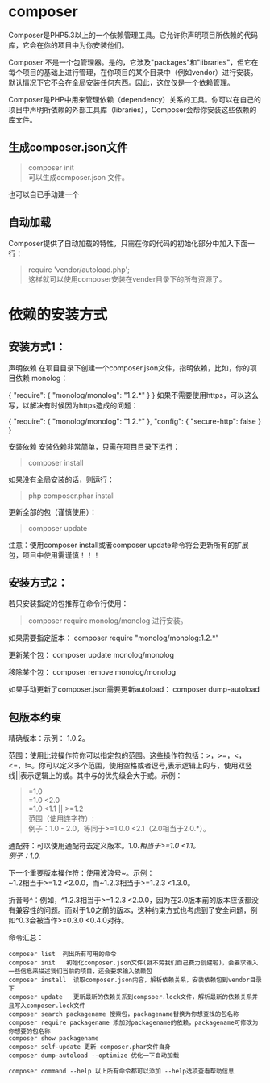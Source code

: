 

composer
===========
Composer是PHP5.3以上的一个依赖管理工具。它允许你声明项目所依赖的代码库，它会在你的项目中为你安装他们。

Composer 不是一个包管理器。是的，它涉及"packages"和"libraries"，但它在每个项目的基础上进行管理，在你项目的某个目录中（例如vendor）进行安装。默认情况下它不会在全局安装任何东西。因此，这仅仅是一个依赖管理。

Composer是PHP中用来管理依赖（dependency）关系的工具。你可以在自己的项目中声明所依赖的外部工具库（libraries），Composer会帮你安装这些依赖的库文件。


生成composer.json文件
-----------
> composer init   
可以生成composer.json 文件。  

也可以自已手动建一个


自动加载 
----------- 
Composer提供了自动加载的特性，只需在你的代码的初始化部分中加入下面一行： 
> require 'vendor/autoload.php';  
这样就可以使用composer安装在vender目录下的所有资源了。  


依赖的安装方式
===========
安装方式1：
-----------
声明依赖
在项目目录下创建一个composer.json文件，指明依赖，比如，你的项目依赖 monolog：

{
    "require": {
        "monolog/monolog": "1.2.*"
    }
}
如果不需要使用https，可以这么写，以解决有时候因为https造成的问题：

{
    "require": {
        "monolog/monolog": "1.2.*"
    },
    "config": {
        "secure-http": false
    }
}

安装依赖
安装依赖非常简单，只需在项目目录下运行：
> composer install

如果没有全局安装的话，则运行：
> php composer.phar install

更新全部的包（谨慎使用）：
> composer update

注意：使用composer install或者composer update命令将会更新所有的扩展包，项目中使用需谨慎！！！

安装方式2：
-----------
若只安装指定的包推荐在命令行使用：
> composer require monolog/monolog
进行安装。

如果需要指定版本：
composer require "monolog/monolog:1.2.*"

更新某个包：
composer update monolog/monolog

移除某个包：
composer remove monolog/monolog

如果手动更新了composer.json需要更新autoload：
composer dump-autoload


包版本约束
-----------
精确版本：示例： 1.0.2。

范围：使用比较操作符你可以指定包的范围。这些操作符包括：>，>=，<，<=，!=。你可以定义多个范围，使用空格或者逗号,表示逻辑上的与，使用双竖线||表示逻辑上的或。其中与的优先级会大于或。示例：  

>=1.0  
>=1.0 <2.0  
>=1.0 <1.1 || >=1.2  
范围（使用连字符）:  
例子：1.0 - 2.0，等同于>=1.0.0 <2.1（2.0相当于2.0.*）。  

通配符：可以使用通配符去定义版本。1.0.*相当于>=1.0 <1.1。  
例子：1.0.*  

下一个重要版本操作符：使用波浪号~。示例：  
~1.2相当于>=1.2 <2.0.0，而~1.2.3相当于>=1.2.3 <1.3.0。  

折音号^：例如，^1.2.3相当于>=1.2.3 <2.0.0，因为在2.0版本前的版本应该都没有兼容性的问题。而对于1.0之前的版本，这种约束方式也考虑到了安全问题，例如^0.3会被当作>=0.3.0 <0.4.0对待。  



命令汇总：
```
composer list  列出所有可用的命令
composer init   初始化composer.json文件(就不劳我们自己费力创建啦)，会要求输入一些信息来描述我们当前的项目，还会要求输入依赖包
composer install  读取composer.json内容，解析依赖关系，安装依赖包到vendor目录下
composer update   更新最新的依赖关系到compsoer.lock文件，解析最新的依赖关系并且写入composer.lock文件
composer search packagename 搜索包，packagename替换为你想查找的包名称
composer require packagename 添加对packagename的依赖，packagename可修改为你想要的包名称
composer show packagename
composer self-update 更新 composer.phar文件自身
composer dump-autoload --optimize 优化一下自动加载

composer command --help 以上所有命令都可以添加 --help选项查看帮助信息
```



